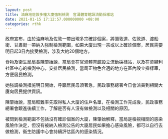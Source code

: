 ```yaml
---
layout: post
title: 油麻地佐敦多幢大廈強制檢測　官涌體育館設流動採樣站
date: 2021-01-15 17:12:57.000000000 +08:00
categories: rthk
---
```


政府宣布，由於油麻地及佐敦一帶出現多宗確診個案，將彌敦道、佐敦道、渡船街、甘肅街一帶納入強制檢測範圍，如果大廈出現一宗或以上確診個案，居民需要明日起3日內接受檢測，涉及大約20個地方。

食物及衞生局局長陳肇始說，當局會在官涌體育館設立流動採樣站，以及在梁顯利社區中心的檢測中心，安排居民檢測，當局正物色合適的地方在區內設立採樣車，方便居民檢測。

她強調檢測措施明日開始，呼籲居民毋須著急，民政事務總署今日會派員到相關大廈向居民提供資訊。

陳肇始說，當局較難率先取得私人大廈的住戶名單，在檢測工作完成後，民政事務總署會跟進後續工作，了解是否有人沒有做檢測以及相關的原因。

被問到檢測範圍不包括沒有確診個案的大廈，陳肇始解釋，當局是檢視相關的感染風險作決定，但沒有被納入檢測公告的大廈居民如果擔心感染風險，都可以自行去做檢測，衞生防護中心會持續評估區內的感染情況。

